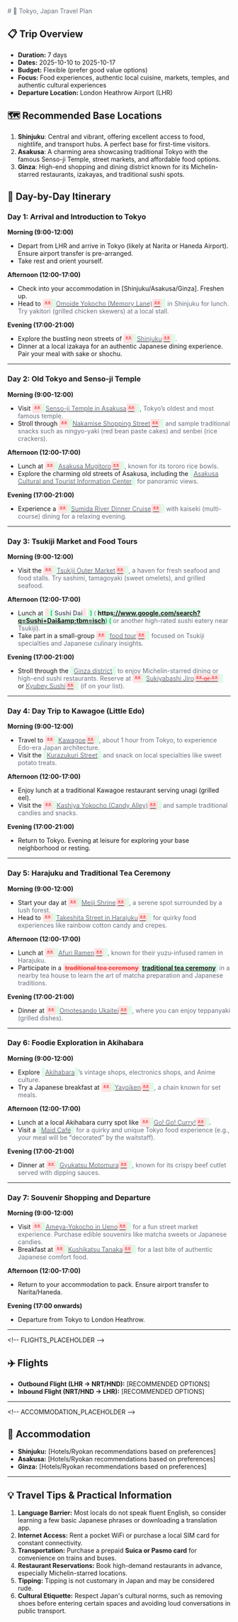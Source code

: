 <style>
.added { color: #22c55e; font-weight: bold; background-color: #dcfce7; padding: 2px 4px; border-radius: 3px; }
.removed { color: #ef4444; text-decoration: line-through; background-color: #fee2e2; padding: 2px 4px; border-radius: 3px; }
.unchanged { color: #6b7280; }
.section-divider { border-top: 2px solid #e5e7eb; margin: 20px 0; padding-top: 10px; }
</style>

<span class="unchanged"># 🌟 Tokyo, Japan Travel Plan

## 📋 Trip Overview
- **Duration:** 7 days
- **Dates:** 2025-10-10 to 2025-10-17
- **Budget:** Flexible (prefer good value options)
- **Focus:** Food experiences, authentic local cuisine, markets, temples, and authentic cultural experiences
- **Departure Location:** London Heathrow Airport (LHR)

## 🗺️ Recommended Base Locations
1. **Shinjuku**: Central and vibrant, offering excellent access to food, nightlife, and transport hubs. A perfect base for first-time visitors. 
2. **Asakusa**: A charming area showcasing traditional Tokyo with the famous Senso-ji Temple, street markets, and affordable food options.
3. **Ginza**: High-end shopping and dining district known for its Michelin-starred restaurants, izakayas, and traditional sushi spots.

## 📅 Day-by-Day Itinerary

### Day 1: Arrival and Introduction to Tokyo
**Morning (9:00-12:00)**  
- Depart from LHR and arrive in Tokyo (likely at Narita or Haneda Airport). Ensure airport transfer is pre-arranged.  
- Take rest and orient yourself.

**Afternoon (12:00-17:00)**  
- Check into your accommodation in [Shinjuku/Asakusa/Ginza]. Freshen up.  
- Head to </span><span class="removed">**</span><span class="added">[</span><span class="unchanged">Omoide Yokocho (Memory Lane)</span><span class="removed">**</span><span class="added">](https://www.google.com/search?q=Omoide+Yokocho+Memory+Lane&amp;tbm=isch)</span><span class="unchanged"> in Shinjuku for lunch. Try yakitori (grilled chicken skewers) at a local stall.  

**Evening (17:00-21:00)**  
- Explore the bustling neon streets of </span><span class="removed">**</span><span class="added">[</span><span class="unchanged">Shinjuku</span><span class="removed">**</span><span class="added">](https://www.google.com/search?q=Shinjuku&amp;tbm=isch)</span><span class="unchanged">.  
- Dinner at a local izakaya for an authentic Japanese dining experience. Pair your meal with sake or shochu.  

---

### Day 2: Old Tokyo and Senso-ji Temple  
**Morning (9:00-12:00)**  
- Visit </span><span class="removed">**</span><span class="added">[</span><span class="unchanged">Senso-ji Temple in Asakusa</span><span class="removed">**</span><span class="added">](https://www.google.com/search?q=Senso-ji+Temple+in+Asakusa&amp;tbm=isch)</span><span class="unchanged">, Tokyo’s oldest and most famous temple.  
- Stroll through </span><span class="removed">**</span><span class="added">[</span><span class="unchanged">Nakamise Shopping Street</span><span class="removed">**</span><span class="added">](https://www.google.com/search?q=Nakamise+Shopping+Street&amp;tbm=isch)</span><span class="unchanged"> and sample traditional snacks such as ningyo-yaki (red bean paste cakes) and senbei (rice crackers).  

**Afternoon (12:00-17:00)**  
- Lunch at </span><span class="removed">**</span><span class="added">[</span><span class="unchanged">Asakusa Mugitoro</span><span class="removed">**</span><span class="added">](https://www.google.com/search?q=Asakusa+Mugitoro&amp;tbm=isch)</span><span class="unchanged">, known for its tororo rice bowls.  
- Explore the charming old streets of Asakusa, including the </span><span class="added">[</span><span class="unchanged">Asakusa Cultural and Tourist Information Center</span><span class="added">](https://www.google.com/search?q=Asakusa+Cultural+and+Tourist+Information+Center&amp;tbm=isch)</span><span class="unchanged"> for panoramic views.  

**Evening (17:00-21:00)**  
- Experience a </span><span class="removed">**</span><span class="added">[</span><span class="unchanged">Sumida River Dinner Cruise</span><span class="removed">**</span><span class="added">](https://www.google.com/search?q=Sumida+River+Dinner+Cruise&amp;tbm=isch)</span><span class="unchanged"> with kaiseki (multi-course) dining for a relaxing evening.

---

### Day 3: Tsukiji Market and Food Tours  
**Morning (9:00-12:00)**  
- Visit the </span><span class="removed">**</span><span class="added">[</span><span class="unchanged">Tsukiji Outer Market</span><span class="removed">**</span><span class="added">](https://www.google.com/search?q=Tsukiji+Outer+Market&amp;tbm=isch)</span><span class="unchanged">, a haven for fresh seafood and food stalls. Try sashimi, tamagoyaki (sweet omelets), and grilled seafood.  

**Afternoon (12:00-17:00)**  
- Lunch at </span><span class="removed">**</span><span class="added">[</span><span class="unchanged">Sushi Dai</span><span class="removed">** </span><span class="added">]</span><span class="unchanged">(</span><span class="added">https://www.google.com/search?q=Sushi+Dai&amp;tbm=isch) (</span><span class="unchanged">or another high-rated sushi eatery near Tsukiji).  
- Take part in a small-group </span><span class="removed">**</span><span class="added">[</span><span class="unchanged">food tour</span><span class="removed">**</span><span class="added">](https://www.google.com/search?q=food+tour+Tokyo&amp;tbm=isch)</span><span class="unchanged"> focused on Tsukiji specialties and Japanese culinary insights.  

**Evening (17:00-21:00)**  
- Stroll through the </span><span class="added">[</span><span class="unchanged">Ginza district</span><span class="added">](https://www.google.com/search?q=Ginza+district&amp;tbm=isch)</span><span class="unchanged"> to enjoy Michelin-starred dining or high-end sushi restaurants. Reserve at </span><span class="removed">**</span><span class="added">[</span><span class="unchanged">Sukiyabashi Jiro</span><span class="removed">** or **</span><span class="added">](https://www.google.com/search?q=Sukiyabashi+Jiro&amp;tbm=isch) or [</span><span class="unchanged">Kyubey Sushi</span><span class="removed">**</span><span class="added">](https://www.google.com/search?q=Kyubey+Sushi&amp;tbm=isch)</span><span class="unchanged"> (if on your list).  

---

### Day 4: Day Trip to Kawagoe (Little Edo)  
**Morning (9:00-12:00)**  
- Travel to </span><span class="removed">**</span><span class="added">[</span><span class="unchanged">Kawagoe</span><span class="removed">**</span><span class="added">](https://www.google.com/search?q=Kawagoe&amp;tbm=isch)</span><span class="unchanged">, about 1 hour from Tokyo, to experience Edo-era Japan architecture.  
- Visit the </span><span class="added">[</span><span class="unchanged">Kurazukuri Street</span><span class="added">](https://www.google.com/search?q=Kurazukuri+Street&amp;tbm=isch)</span><span class="unchanged"> and snack on local specialties like sweet potato treats.  

**Afternoon (12:00-17:00)**  
- Enjoy lunch at a traditional Kawagoe restaurant serving unagi (grilled eel).  
- Visit the </span><span class="removed">**</span><span class="added">[</span><span class="unchanged">Kashiya Yokocho (Candy Alley)</span><span class="removed">**</span><span class="added">](https://www.google.com/search?q=Kashiya+Yokocho+Candy+Alley&amp;tbm=isch)</span><span class="unchanged"> and sample traditional candies and snacks.  

**Evening (17:00-21:00)**  
- Return to Tokyo. Evening at leisure for exploring your base neighborhood or resting.

---

### Day 5: Harajuku and Traditional Tea Ceremony  
**Morning (9:00-12:00)**  
- Start your day at </span><span class="removed">**</span><span class="added">[</span><span class="unchanged">Meiji Shrine</span><span class="removed">**</span><span class="added">](https://www.google.com/search?q=Meiji+Shrine&amp;tbm=isch)</span><span class="unchanged">, a serene spot surrounded by a lush forest.  
- Head to </span><span class="removed">**</span><span class="added">[</span><span class="unchanged">Takeshita Street in Harajuku</span><span class="removed">**</span><span class="added">](https://www.google.com/search?q=Takeshita+Street+Harajuku&amp;tbm=isch)</span><span class="unchanged"> for quirky food experiences like rainbow cotton candy and crepes.

**Afternoon (12:00-17:00)**  
- Lunch at </span><span class="removed">**</span><span class="added">[</span><span class="unchanged">Afuri Ramen</span><span class="removed">**</span><span class="added">](https://www.google.com/search?q=Afuri+Ramen&amp;tbm=isch)</span><span class="unchanged">, known for their yuzu-infused ramen in Harajuku.  
- Participate in a </span><span class="removed">**traditional tea ceremony**</span><span class="added">[traditional tea ceremony](https://www.google.com/search?q=traditional+tea+ceremony+Tokyo&amp;tbm=isch)</span><span class="unchanged"> in a nearby tea house to learn the art of matcha preparation and Japanese traditions.

**Evening (17:00-21:00)**  
- Dinner at </span><span class="removed">**</span><span class="added">[</span><span class="unchanged">Omotesando Ukaitei</span><span class="removed">**</span><span class="added">](https://www.google.com/search?q=Omotesando+Ukaitei&amp;tbm=isch)</span><span class="unchanged">, where you can enjoy teppanyaki (grilled dishes).  

---

### Day 6: Foodie Exploration in Akihabara  
**Morning (9:00-12:00)**  
- Explore </span><span class="added">[</span><span class="unchanged">Akihabara</span><span class="added">](https://www.google.com/search?q=Akihabara&amp;tbm=isch)</span><span class="unchanged">’s vintage shops, electronics shops, and Anime culture.  
- Try a Japanese breakfast at </span><span class="removed">**</span><span class="added">[</span><span class="unchanged">Yayoiken</span><span class="removed">**</span><span class="added">](https://www.google.com/search?q=Yayoiken&amp;tbm=isch)</span><span class="unchanged">, a chain known for set meals.

**Afternoon (12:00-17:00)**  
- Lunch at a local Akihabara curry spot like </span><span class="removed">**</span><span class="added">[</span><span class="unchanged">Go! Go! Curry!</span><span class="removed">**</span><span class="added">](https://www.google.com/search?q=Go!+Go!+Curry&amp;tbm=isch).</span><span class="unchanged">  
- Visit a </span><span class="added">[</span><span class="unchanged">Maid Café</span><span class="added">](https://www.google.com/search?q=Maid+Cafe+Akihabara&amp;tbm=isch)</span><span class="unchanged"> for a quirky and unique Tokyo food experience (e.g., your meal will be “decorated” by the waitstaff).  

**Evening (17:00-21:00)**  
- Dinner at </span><span class="removed">**</span><span class="added">[</span><span class="unchanged">Gyukatsu Motomura</span><span class="removed">**</span><span class="added">](https://www.google.com/search?q=Gyukatsu+Motomura&amp;tbm=isch)</span><span class="unchanged">, known for its crispy beef cutlet served with dipping sauces.  

---

### Day 7: Souvenir Shopping and Departure  
**Morning (9:00-12:00)**  
- Visit </span><span class="removed">**</span><span class="added">[</span><span class="unchanged">Ameya-Yokocho in Ueno</span><span class="removed">**</span><span class="added">](https://www.google.com/search?q=Ameya-Yokocho+Ueno&amp;tbm=isch)</span><span class="unchanged"> for a fun street market experience. Purchase edible souvenirs like matcha sweets or Japanese candies.  
- Breakfast at </span><span class="removed">**</span><span class="added">[</span><span class="unchanged">Kushikatsu Tanaka</span><span class="removed">**</span><span class="added">](https://www.google.com/search?q=Kushikatsu+Tanaka&amp;tbm=isch)</span><span class="unchanged"> for a last bite of authentic Japanese comfort food.

**Afternoon (12:00-17:00)**  
- Return to your accommodation to pack. Ensure airport transfer to Narita/Haneda.  

**Evening (17:00 onwards)**  
- Departure from Tokyo to London Heathrow.  

---

&lt;!-- FLIGHTS_PLACEHOLDER --&gt;
## ✈️ Flights
- **Outbound Flight (LHR → NRT/HND):** [RECOMMENDED OPTIONS]
- **Inbound Flight (NRT/HND → LHR):** [RECOMMENDED OPTIONS]

---

&lt;!-- ACCOMMODATION_PLACEHOLDER --&gt;
## 🏨 Accommodation
- **Shinjuku:** [Hotels/Ryokan recommendations based on preferences]  
- **Asakusa:** [Hotels/Ryokan recommendations based on preferences]  
- **Ginza:** [Hotels/Ryokan recommendations based on preferences]  

---

## 💡 Travel Tips &amp; Practical Information
1. **Language Barrier:** Most locals do not speak fluent English, so consider learning a few basic Japanese phrases or downloading a translation app.  
2. **Internet Access:** Rent a pocket WiFi or purchase a local SIM card for constant connectivity.  
3. **Transportation:** Purchase a prepaid **Suica or Pasmo card** for convenience on trains and buses.  
4. **Restaurant Reservations:** Book high-demand restaurants in advance, especially Michelin-starred locations.  
5. **Tipping:** Tipping is not customary in Japan and may be considered rude.  
6. **Cultural Etiquette:** Respect Japan's cultural norms, such as removing shoes before entering certain spaces and avoiding loud conversations in public transport.</span>